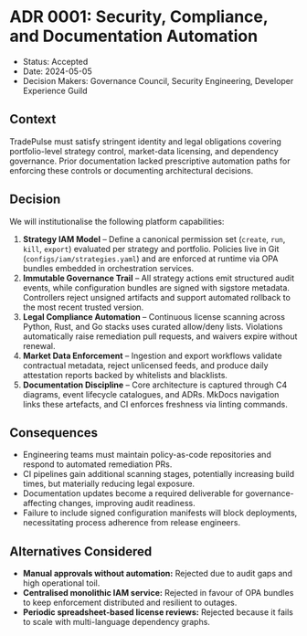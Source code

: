 # ADR 0001: Security, Compliance, and Documentation Automation

- Status: Accepted
- Date: 2024-05-05
- Decision Makers: Governance Council, Security Engineering, Developer Experience Guild

## Context

TradePulse must satisfy stringent identity and legal obligations covering portfolio-level strategy control, market-data licensing, and dependency governance. Prior documentation lacked prescriptive automation paths for enforcing these controls or documenting architectural decisions.

## Decision

We will institutionalise the following platform capabilities:

1. **Strategy IAM Model** – Define a canonical permission set (`create`, `run`, `kill`, `export`) evaluated per strategy and portfolio. Policies live in Git (`configs/iam/strategies.yaml`) and are enforced at runtime via OPA bundles embedded in orchestration services.
2. **Immutable Governance Trail** – All strategy actions emit structured audit events, while configuration bundles are signed with sigstore metadata. Controllers reject unsigned artifacts and support automated rollback to the most recent trusted version.
3. **Legal Compliance Automation** – Continuous license scanning across Python, Rust, and Go stacks uses curated allow/deny lists. Violations automatically raise remediation pull requests, and waivers expire without renewal.
4. **Market Data Enforcement** – Ingestion and export workflows validate contractual metadata, reject unlicensed feeds, and produce daily attestation reports backed by whitelists and blacklists.
5. **Documentation Discipline** – Core architecture is captured through C4 diagrams, event lifecycle catalogues, and ADRs. MkDocs navigation links these artefacts, and CI enforces freshness via linting commands.

## Consequences

- Engineering teams must maintain policy-as-code repositories and respond to automated remediation PRs.
- CI pipelines gain additional scanning stages, potentially increasing build times, but materially reducing legal exposure.
- Documentation updates become a required deliverable for governance-affecting changes, improving audit readiness.
- Failure to include signed configuration manifests will block deployments, necessitating process adherence from release engineers.

## Alternatives Considered

- **Manual approvals without automation:** Rejected due to audit gaps and high operational toil.
- **Centralised monolithic IAM service:** Rejected in favour of OPA bundles to keep enforcement distributed and resilient to outages.
- **Periodic spreadsheet-based license reviews:** Rejected because it fails to scale with multi-language dependency graphs.
